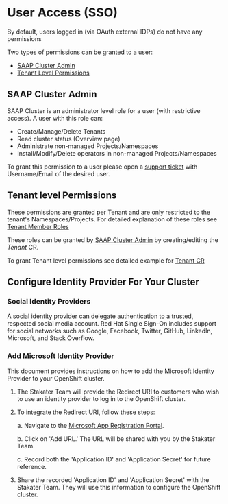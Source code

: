 # User Access (SSO)

By default, users logged in (via OAuth external IDPs) do not have any permissions

Two types of permissions can be granted to a user:

- [SAAP Cluster Admin](#saap-cluster-admin)
- [Tenant Level Permissions](#tenant-level-permissions)

## SAAP Cluster Admin

SAAP Cluster is an administrator level role for a user (with restrictive access). A user with this role can:

- Create/Manage/Delete Tenants
- Read cluster status (Overview page)
- Administrate non-managed Projects/Namespaces
- Install/Modify/Delete operators in non-managed Projects/Namespaces

To grant this permission to a user please open a [support ticket](https://support.stakater.com/index.html) with Username/Email of the desired user.

## Tenant level Permissions

These permissions are granted per Tenant and are only restricted to the tenant's Namespaces/Projects. For detailed explanation of these roles see [Tenant Member Roles](https://docs.stakater.com/mto/main/tenant-roles.html)

These roles can be granted by [SAAP Cluster Admin](#saap-cluster-admin) by creating/editing the *Tenant* CR.

To grant Tenant level permissions see detailed example for [Tenant CR](https://docs.stakater.com/mto/main/customresources.html#2-tenant)

## Configure Identity Provider For Your Cluster

### Social Identity Providers

A social identity provider can delegate authentication to a trusted, respected social media account. Red Hat Single Sign-On includes support for social networks such as Google, Facebook, Twitter, GitHub, LinkedIn, Microsoft, and Stack Overflow.

### Add Microsoft Identity Provider

This document provides instructions on how to add the Microsoft Identity Provider to your OpenShift cluster.

1. The Stakater Team will provide the Redirect URI to customers who wish to use an identity provider to log in to the OpenShift cluster.

1. To integrate the Redirect URI, follow these steps:

   a. Navigate to the [Microsoft App Registration Portal](https://account.live.com/developers/applications/create).

   b. Click on 'Add URL.' The URL will be shared with you by the Stakater Team.

   c. Record both the 'Application ID' and 'Application Secret' for future reference.

1. Share the recorded 'Application ID' and 'Application Secret' with the Stakater Team. They will use this information to configure the OpenShift cluster.
